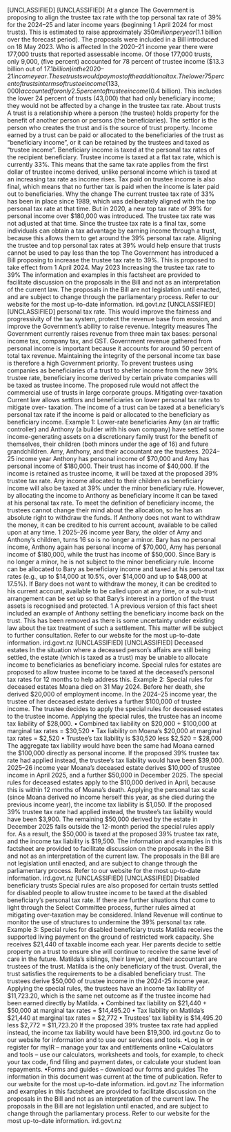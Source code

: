 \[UNCLASSIFIED\] \[UNCLASSIFIED\] At a glance The Government is proposing to align the trustee tax rate with the top personal tax rate of 39% for the 2024–25 and later income years (beginning 1 April 2024 for most trusts). This is estimated to raise approximately $350 million per year ($1.1 billion over the forecast period). The proposals were included in a Bill introduced on 18 May 2023. Who is affected In the 2020–21 income year there were 177,000 trusts that reported assessable income. Of those 177,000 trusts, only 9,000, (five percent) accounted for 78 percent of trustee income ($13.3 billion out of $17.1 billion) in the 2020–21 income year. These trusts would pay most of the additional tax. The lower 75 percent of trusts in terms of trustee income (133,000) accounted for only 2.5 percent of trustee income ($0.4 billion). This includes the lower 24 percent of trusts (43,000) that had only beneficiary income; they would not be affected by a change in the trustee tax rate. About trusts A trust is a relationship where a person (the trustee) holds property for the benefit of another person or persons (the beneficiaries). The settlor is the person who creates the trust and is the source of trust property. Income earned by a trust can be paid or allocated to the beneficiaries of the trust as “beneficiary income”, or it can be retained by the trustees and taxed as “trustee income”. Beneficiary income is taxed at the personal tax rates of the recipient beneficiary. Trustee income is taxed at a flat tax rate, which is currently 33%. This means that the same tax rate applies from the first dollar of trustee income derived, unlike personal income which is taxed at an increasing tax rate as income rises. Tax paid on trustee income is also final, which means that no further tax is paid when the income is later paid out to beneficiaries. Why the change The current trustee tax rate of 33% has been in place since 1989, which was deliberately aligned with the top personal tax rate at that time. But in 2020, a new top tax rate of 39% for personal income over $180,000 was introduced. The trustee tax rate was not adjusted at that time. Since the trustee tax rate is a final tax, some individuals can obtain a tax advantage by earning income through a trust, because this allows them to get around the 39% personal tax rate. Aligning the trustee and top personal tax rates at 39% would help ensure that trusts cannot be used to pay less than the top The Government has introduced a Bill proposing to increase the trustee tax rate to 39%. This is proposed to take effect from 1 April 2024. May 2023 Increasing the trustee tax rate to 39% The information and examples in this factsheet are provided to facilitate discussion on the proposals in the Bill and not as an interpretation of the current law. The proposals in the Bill are not legislation until enacted, and are subject to change through the parliamentary process. Refer to our website for the most up-to-date information. ird.govt.nz \[UNCLASSIFIED\] \[UNCLASSIFIED\] personal tax rate. This would improve the fairness and progressivity of the tax system, protect the revenue base from erosion, and improve the Government’s ability to raise revenue. Integrity measures The Government currently raises revenue from three main tax bases: personal income tax, company tax, and GST. Government revenue gathered from personal income is important because it accounts for around 50 percent of total tax revenue. Maintaining the integrity of the personal income tax base is therefore a high Government priority. To prevent trustees using companies as beneficiaries of a trust to shelter income from the new 39% trustee rate, beneficiary income derived by certain private companies will be taxed as trustee income. The proposed rule would not affect the commercial use of trusts in large corporate groups. Mitigating over-taxation Current law allows settlors and beneficiaries on lower personal tax rates to mitigate over- taxation. The income of a trust can be taxed at a beneficiary’s personal tax rate if the income is paid or allocated to the beneficiary as beneficiary income. Example 1: Lower-rate beneficiaries Amy (an air traffic controller) and Anthony (a builder with his own company) have settled some income-generating assets on a discretionary family trust for the benefit of themselves, their children (both minors under the age of 16) and future grandchildren. Amy, Anthony, and their accountant are the trustees. 2024–25 income year Anthony has personal income of $70,000 and Amy has personal income of $180,000. Their trust has income of $40,000. If the income is retained as trustee income, it will be taxed at the proposed 39% trustee tax rate. Any income allocated to their children as beneficiary income will also be taxed at 39% under the minor beneficiary rule. However, by allocating the income to Anthony as beneficiary income it can be taxed at his personal tax rate. To meet the definition of beneficiary income, the trustees cannot change their mind about the allocation, so he has an absolute right to withdraw the funds. If Anthony does not want to withdraw the money, it can be credited to his current account, available to be called upon at any time. 1 2025–26 income year Bary, the older of Amy and Anthony’s children, turns 16 so is no longer a minor. Bary has no personal income, Anthony again has personal income of $70,000, Amy has personal income of $180,000, while the trust has income of $50,000. Since Bary is no longer a minor, he is not subject to the minor beneficiary rule. Income can be allocated to Bary as beneficiary income and taxed at his personal tax rates (e.g., up to $14,000 at 10.5%, over $14,000 and up to $48,000 at 17.5%). If Bary does not want to withdraw the money, it can be credited to his current account, available to be called upon at any time, or a sub-trust arrangement can be set up so that Bary’s interest in a portion of the trust assets is recognised and protected. 1 A previous version of this fact sheet included an example of Anthony settling the beneficiary income back on the trust. This has been removed as there is some uncertainty under existing law about the tax treatment of such a settlement. This matter will be subject to further consultation. Refer to our website for the most up-to-date information. ird.govt.nz \[UNCLASSIFIED\] \[UNCLASSIFIED\] Deceased estates In the situation where a deceased person’s affairs are still being settled, the estate (which is taxed as a trust) may be unable to allocate income to beneficiaries as beneficiary income. Special rules for estates are proposed to allow trustee income to be taxed at the deceased’s personal tax rates for 12 months to help address this. Example 2: Special rules for deceased estates Moana died on 31 May 2024. Before her death, she derived $20,000 of employment income. In the 2024–25 income year, the trustee of her deceased estate derives a further $100,000 of trustee income. The trustee decides to apply the special rules for deceased estates to the trustee income. Applying the special rules, the trustee has an income tax liability of $28,000. • Combined tax liability on $20,000 + $100,000 at marginal tax rates = $30,520 • Tax liability on Moana’s $20,000 at marginal tax rates = $2,520 • Trustee’s tax liability is $30,520 less $2,520 = $28,000 The aggregate tax liability would have been the same had Moana earned the $100,000 directly as personal income. If the proposed 39% trustee tax rate had applied instead, the trustee’s tax liability would have been $39,000. 2025–26 income year Moana’s deceased estate derives $10,000 of trustee income in April 2025, and a further $50,000 in December 2025. The special rules for deceased estates apply to the $10,000 derived in April, because this is within 12 months of Moana’s death. Applying the personal tax scale (since Moana derived no income herself this year, as she died during the previous income year), the income tax liability is $1,050. If the proposed 39% trustee tax rate had applied instead, the trustee’s tax liability would have been $3,900. The remaining $50,000 derived by the estate in December 2025 falls outside the 12-month period the special rules apply for. As a result, the $50,000 is taxed at the proposed 39% trustee tax rate, and the income tax liability is $19,500. The information and examples in this factsheet are provided to facilitate discussion on the proposals in the Bill and not as an interpretation of the current law. The proposals in the Bill are not legislation until enacted, and are subject to change through the parliamentary process. Refer to our website for the most up-to-date information. ird.govt.nz \[UNCLASSIFIED\] \[UNCLASSIFIED\] Disabled beneficiary trusts Special rules are also proposed for certain trusts settled for disabled people to allow trustee income to be taxed at the disabled beneficiary’s personal tax rate. If there are further situations that come to light through the Select Committee process, further rules aimed at mitigating over-taxation may be considered. Inland Revenue will continue to monitor the use of structures to undermine the 39% personal tax rate. Example 3: Special rules for disabled beneficiary trusts Matilda receives the supported living payment on the ground of restricted work capacity. She receives $21,440 of taxable income each year. Her parents decide to settle property on a trust to ensure she will continue to receive the same level of care in the future. Matilda’s siblings, their lawyer, and their accountant are trustees of the trust. Matilda is the only beneficiary of the trust. Overall, the trust satisfies the requirements to be a disabled beneficiary trust. The trustees derive $50,000 of trustee income in the 2024-25 income year. Applying the special rules, the trustees have an income tax liability of $11,723.20, which is the same net outcome as if the trustee income had been earned directly by Matilda. • Combined tax liability on $21,440 + $50,000 at marginal tax rates = $14,495.20 • Tax liability on Matilda’s $21,440 at marginal tax rates = $2,772 • Trustees’ tax liability is $14,495.20 less $2,772 = $11,723.20 If the proposed 39% trustee tax rate had applied instead, the income tax liability would have been $19,300. ird.govt.nz Go to our website for information and to use our services and tools. •Log in or register for myIR – manage your tax and entitlements online •Calculators and tools – use our calculators, worksheets and tools, for example, to check your tax code, find filing and payment dates, or calculate your student loan repayments. •Forms and guides – download our forms and guides The information in this document was current at the time of publication. Refer to our website for the most up-to-date information. ird.govt.nz The information and examples in this factsheet are provided to facilitate discussion on the proposals in the Bill and not as an interpretation of the current law. The proposals in the Bill are not legislation until enacted, and are subject to change through the parliamentary process. Refer to our website for the most up-to-date information. ird.govt.nz